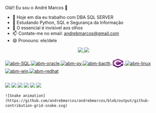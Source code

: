 Olá!! Eu sou o André Marcos  👋



- 🔭 Hoje em dia eu trabalho com DBA SQL SERVER
- 🌱 Estudando Python, SQL e Segurança da Informação
- 💬 O essencial é invisivel aos olhos
- 📫 Contate-me no email: andrebmarcos@gmail.com
- 😄 Pronouns: ele/dele

<div align="center">
  <a href="https://github.com/andrebmarcos">
  <img height="180em" src="https://github-readme-stats.vercel.app/api?username=andrebmarcos&show_icons=true&theme=merko&include_all_commits=true&count_private=true"/>
  <img height="180em" src="https://github-readme-stats.vercel.app/api/top-langs/?username=andrebmarcos&layout=compact&langs_count=7&theme=merko"/>
</div>
<div style="display: inline_block"><br>
  
  <img align="center" alt="abm-SQL" height="30" width="40" src="https://cdn.jsdelivr.net/gh/devicons/devicon/icons/microsoftsqlserver/microsoftsqlserver-plain-wordmark.svg">
  <img align="center" alt="abm-oracle" height="30" width="40" src="https://cdn.jsdelivr.net/gh/devicons/devicon/icons/oracle/oracle-original.svg">
  <img align="center" alt="abm-py" height="30" width="40" src="https://cdn.jsdelivr.net/gh/devicons/devicon/icons/python/python-original-wordmark.svg">
  <img align="center" alt="abm-bacth" height="30" width="40" src="https://cdn.jsdelivr.net/gh/devicons/devicon/icons/c/c-original.svg">
  <img align="center" alt="abm-Csharp" height="30" width="40" src="https://raw.githubusercontent.com/devicons/devicon/master/icons/csharp/csharp-original.svg">
  <img align="center" alt="abm-linux" height="30" width="40" src="https://cdn.jsdelivr.net/gh/devicons/devicon/icons/linux/linux-original.svg">
  <img align="center" alt="abm-win" height="30" width="40" src="https://cdn.jsdelivr.net/gh/devicons/devicon/icons/windows8/windows8-original.svg">
  <img align="center" alt="abm-redhat" height="30" width="40" src="https://cdn.jsdelivr.net/gh/devicons/devicon/icons/redhat/redhat-original-wordmark.svg">
  
  ##
  
  <div> 
  <a href="https://www.youtube.com/channel/UCZmpmwdLqX7-B--9iCQjnkQ" target="_blank"><img src="https://img.shields.io/badge/YouTube-FF0000?style=for-the-badge&logo=youtube&logoColor=white" target="_blank"></a>
  <a href="https://instagram.com/andrebmarcos" target="_blank"><img src="https://img.shields.io/badge/-Instagram-%23E4405F?style=for-the-badge&logo=instagram&logoColor=white" target="_blank"></a>
 	<a href="https://www.twitch.tv/cavalamanca" target="_blank"><img src="https://img.shields.io/badge/Twitch-9146FF?style=for-the-badge&logo=twitch&logoColor=white" target="_blank"></a>
 <a href="https://discord.gg/9phhAYy " target="_blank"><img src="https://img.shields.io/badge/Discord-7289DA?style=for-the-badge&logo=discord&logoColor=white" target="_blank"></a> 
  <a href = "mailto:andrebmarcos@gmail.com"><img src="https://img.shields.io/badge/-Gmail-%23333?style=for-the-badge&logo=gmail&logoColor=white" target="_blank"></a>
  <a href="https://www.linkedin.com/in/andré-marcos-963aa4186" target="_blank"><img src="https://img.shields.io/badge/-LinkedIn-%230077B5?style=for-the-badge&logo=linkedin&logoColor=white" target="_blank"></a> 
 
    ![Snake animation](https://github.com/andrebmarcos/andrebmarcos/blob/output/github-contribution-grid-snake.svg)
 
 
</div>

